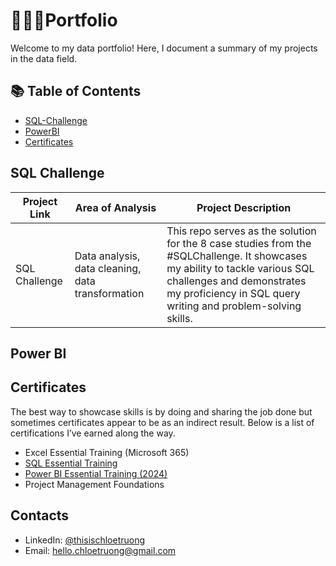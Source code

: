 # 👩🏻‍💻Portfolio
Welcome to my data portfolio! Here, I document a summary of my projects in the data field.
## 📚 Table of Contents
- [SQL-Challenge](https://github.com/thisisChloe/SQL-Challenge)
- [PowerBI](#PowerBI)
- [Certificates](#Certificates)
## SQL Challenge
|Project Link|Area of Analysis|Project Description|
|------------|----------------|-------------------|
|SQL Challenge|Data analysis, data cleaning, data transformation|This repo serves as the solution for the 8 case studies from the #SQLChallenge. It showcases my ability to tackle various SQL challenges and demonstrates my proficiency in SQL query writing and problem-solving skills.|

## Power BI

## Certificates

The best way to showcase skills is by doing and sharing the job done but sometimes certificates appear to be as an indirect result. Below is a list of certifications I’ve earned along the way.

- Excel Essential Training (Microsoft 365)
- [SQL Essential Training](https://github.com/user-attachments/files/21035122/CertificateOfCompletion_SQL.Essential.Training.pdf)
- [Power BI Essential Training (2024)](https://github.com/user-attachments/files/21035186/CertificateOfCompletion_Power.BI.Essential.Training.2024.pdf)
- Project Management Foundations


## Contacts

- LinkedIn: [@thisischloetruong](https://www.linkedin.com/in/thisischloetruong/)
- Email: hello.chloetruong@gmail.com

